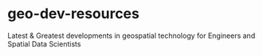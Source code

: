 # geo-dev-resources
Latest &amp; Greatest developments in geospatial technology for Engineers and Spatial Data Scientists
